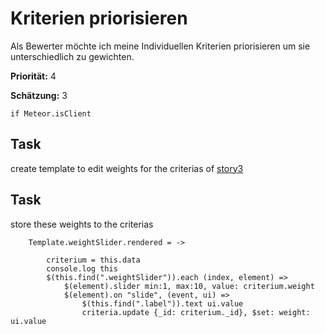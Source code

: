 # Kriterien priorisieren


Als Bewerter möchte ich meine Individuellen Kriterien priorisieren um sie unterschiedlich zu gewichten.

**Priorität:** 4

**Schätzung:** 3



	if Meteor.isClient

		



## Task 
create template to edit weights for the criterias of [story3](story3.coffee.md)


## Task
store these weights to the criterias

	
		Template.weightSlider.rendered = ->

			criterium = this.data
			console.log this
			$(this.find(".weightSlider")).each (index, element) =>
				$(element).slider min:1, max:10, value: criterium.weight 
				$(element).on "slide", (event, ui) =>
					$(this.find(".label")).text ui.value
					criteria.update {_id: criterium._id}, $set: weight: ui.value

					
		


